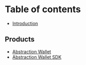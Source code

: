 # Table of contents

* [Introduction](README.md)

## Products

* [Abstraction Wallet](products/abstraction-wallet.md)
* [Abstraction Wallet SDK](products/abstraction-wallet-sdk.md)
